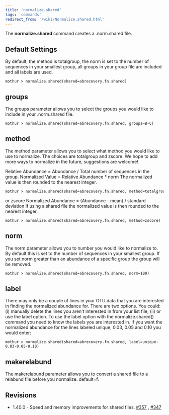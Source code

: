 ```yaml
---
title: 'normalize.shared'
tags: 'commands'
redirect_from: '/wiki/Normalize.shared.html'
---
```

The **normalize.shared** command creates a .norm.shared file.


## Default Settings

By default, the method is totalgroup, the norm is set to the number of
sequences in your smallest group, all groups in your group file are
included and all labels are used.

    mothur > normalize.shared(shared=abrecovery.fn.shared)

## groups

The groups parameter allows you to select the groups you would like to
include in your .norm.shared file.

    mothur > normalize.shared(shared=abrecovery.fn.shared, groups=B-C)

## method

The method parameter allows you to select what method you would like to
use to normalize. The choices are totalgroup and zscore. We hope to add
more ways to normalize in the future, suggestions are welcome!

Relative Abundance = Abundance / Total number of sequences in the group.
Normalized Value = Relative Abundance \* norm The normalized value is
then rounded to the nearest integer.

    mothur > normalize.shared(shared=abrecovery.fn.shared, method=totalgroup)

or zscore Normalized Abundance = (Abundance - mean) / standard deviation
If using a shared file the normalized value is then rounded to the
nearest integer.

    mothur > normalize.shared(shared=abrecovery.fn.shared, method=zscore)

## norm

The norm parameter allows you to number you would like to normalize to.
By default this is set to the number of sequences in your smallest
group. If you set norm greater than an abundance of a specific group the
group will be removed.

    mothur > normalize.shared(shared=abrecovery.fn.shared, norm=100)

## label

There may only be a couple of lines in your OTU data that you are
interested in finding the normalized abundance for. There are two
options. You could: (i) manually delete the lines you aren't interested
in from your list file; (ii) or use the label option. To use the label
option with the normalize.shared() command you need to know the labels
you are interested in. If you want the normalized abundance for the
lines labeled unique, 0.03, 0.05 and 0.10 you would enter:

    mothur > normalize.shared(shared=abrecovery.fn.shared, label=unique-0.03-0.05-0.10)

## makerelabund

The makerelabund parameter allows you to convert a shared file to a
relabund file before you normalize. default=f.

## Revisions

-   1.40.0 - Speed and memory improvements for shared files.
    [\#357](https://github.com/mothur/mothur/issues/357) ,
    [\#347](https://github.com/mothur/mothur/issues/347)


